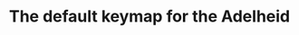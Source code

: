 ---
layout: layouts/keymapdb_entry.njk
OS: []
keymap_author: floookay
firmware: QMK
hasHomeRowMods: False
hasLetterOnThumb: False
hasVerticalCombos: False
thumb: https://gist.githubusercontent.com/floookay/7bf6511a8d84804d32de4d7bbe3bd0fb/raw/dffd622a762463f341466ffecefad3b31ad3ee4f/layout.png
imageDate: idk
keyCount: 82
keyboard: Adelheid
languages: ['English']
layerCount: 2
title: "The default keymap for the Adelheid"
split: False
stagger: row
summary: 
keymap_url: https://github.com/floookay/qmk_firmware/tree/master/keyboards/adelheid/keymaps/floookay
writeup: https://github.com/floookay/qmk_firmware/tree/master/keyboards/adelheid/keymaps/floookay/readme.md
---